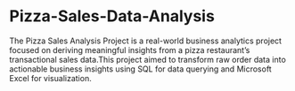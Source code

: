 # Pizza-Sales-Data-Analysis
The Pizza Sales Analysis Project is a real-world business analytics project focused on deriving meaningful insights from a pizza restaurant’s transactional sales data.This project aimed to transform raw order data into actionable business insights using SQL for data querying and Microsoft Excel for visualization.

